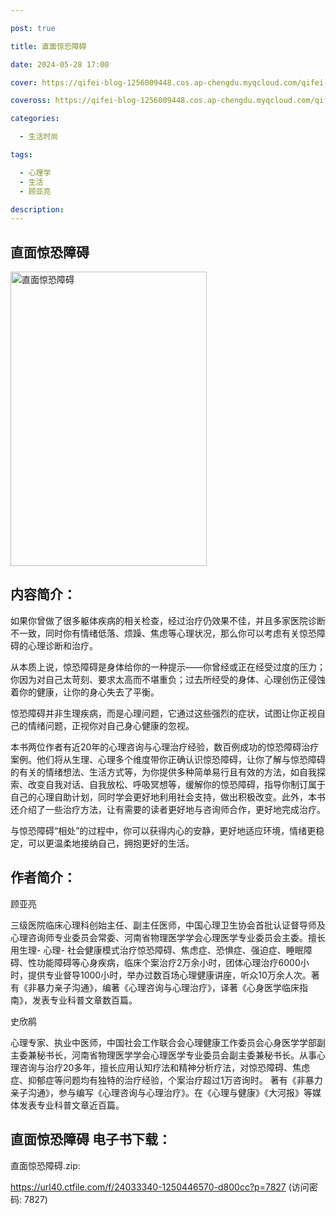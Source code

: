 ```yaml
---

post: true

title: 直面惊恐障碍

date: 2024-05-28 17:00

cover: https://qifei-blog-1256009448.cos.ap-chengdu.myqcloud.com/qifei-blog/663979040ea9cb14038298f8.jpg

coveross: https://qifei-blog-1256009448.cos.ap-chengdu.myqcloud.com/qifei-blog/663979040ea9cb14038298f8.jpg

categories:

  - 生活时尚

tags:

  - 心理学
  - 生活
  - 顾亚亮

description:
---
```


## 直面惊恐障碍
<img alt="直面惊恐障碍 " class="aligncenter loading" data-was-processed="true" decoding="async" fetchpriority="high" height="471" src="https://qifei-blog-1256009448.cos.ap-chengdu.myqcloud.com/qifei-blog/663979040ea9cb14038298f8.jpg " style="cursor: zoom-in;" width="314"/>

## 内容简介：

如果你曾做了很多躯体疾病的相关检查，经过治疗仍效果不佳，并且多家医院诊断不一致，同时你有情绪低落、烦躁、焦虑等心理状况，那么你可以考虑有关惊恐障碍的心理诊断和治疗。

从本质上说，惊恐障碍是身体给你的一种提示——你曾经或正在经受过度的压力；你因为对自己太苛刻、要求太高而不堪重负；过去所经受的身体、心理创伤正侵蚀着你的健康，让你的身心失去了平衡。

惊恐障碍并非生理疾病，而是心理问题，它通过这些强烈的症状，试图让你正视自己的情绪问题，正视你对自己身心健康的忽视。

本书两位作者有近20年的心理咨询与心理治疗经验，数百例成功的惊恐障碍治疗案例。他们将从生理、心理多个维度带你正确认识惊恐障碍，让你了解与惊恐障碍的有关的情绪想法、生活方式等，为你提供多种简单易行且有效的方法，如自我探索、改变自我对话、自我放松、呼吸冥想等，缓解你的惊恐障碍，指导你制订属于自己的心理自助计划，同时学会更好地利用社会支持，做出积极改变。此外，本书还介绍了一些治疗方法，让有需要的读者更好地与咨询师合作，更好地完成治疗。

与惊恐障碍“相处”的过程中，你可以获得内心的安静，更好地适应环境，情绪更稳定，可以更温柔地接纳自己，拥抱更好的生活。

## 作者简介：

顾亚亮

三级医院临床心理科创始主任、副主任医师，中国心理卫生协会首批认证督导师及心理咨询师专业委员会常委、河南省物理医学学会心理医学专业委员会主委。擅长用生理- 心理- 社会健康模式治疗惊恐障碍、焦虑症、恐惧症、强迫症、睡眠障碍、性功能障碍等心身疾病，临床个案治疗2万余小时，团体心理治疗6000小时，提供专业督导1000小时，举办过数百场心理健康讲座，听众10万余人次。著有《非暴力亲子沟通》，编著《心理咨询与心理治疗》，译著《心身医学临床指南》，发表专业科普文章数百篇。

史欣鹃

心理专家、执业中医师，中国社会工作联合会心理健康工作委员会心身医学学部副主委兼秘书长，河南省物理医学学会心理医学专业委员会副主委兼秘书长。从事心理咨询与治疗20多年，擅长应用认知疗法和精神分析疗法，对惊恐障碍、焦虑症、抑郁症等问题均有独特的治疗经验，个案治疗超过1万咨询时。 著有《非暴力亲子沟通》，参与编写《心理咨询与心理治疗》。在《心理与健康》《大河报》等媒体发表专业科普文章近百篇。

## 直面惊恐障碍 电子书下载：
直面惊恐障碍.zip: 

https://url40.ctfile.com/f/24033340-1250446570-d800cc?p=7827 (访问密码: 7827)

